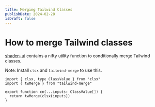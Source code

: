 ```yaml
---
title: Merging Tailwind Classes
publishDate: 2024-02-28
isDraft: false
---
```


# How to merge Tailwind classes

[shadcn-ui](https://ui.shadcn.com/) contains a nifty utility function to conditionally merge Tailwind classes.

Note: Install `clsx` and `tailwind-merge` to use this.

```tsx
import { clsx, type ClassValue } from "clsx"
import { twMerge } from "tailwind-merge"

export function cn(...inputs: ClassValue[]) {
  return twMerge(clsx(inputs))
}
```
